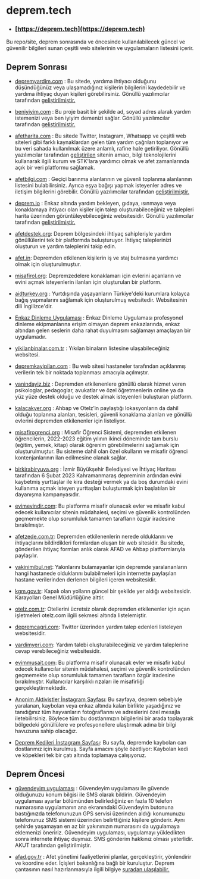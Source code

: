# deprem.tech

- ### [https://deprem.tech](https://deprem.tech)

Bu repo/site, deprem sonrasında ve öncesinde kullanılabilecek güncel ve güvenilir bilgileri sunan çeşitli web sitelerinin ve uygulamaların listesini içerir.

## Deprem Sonrası

- [depremyardim.com](http://depremyardim.com) : Bu sitede, yardıma ihtiyacı olduğunu düşündüğünüz veya ulaşamadığınız kişilerin bilgilerini kaydedebilir ve yardıma ihtiyaç duyan kişileri görebilirsiniz. Gönüllü yazılımcılar tarafından [geliştirilmiştir.](https://github.com/acikkaynak)

- [beniyiyim.com](http://beniyiyim.com) : Bu proje basit bir şekilde ad, soyad adres alarak yardım istemenizi veya ben iyiyim demenizi sağlar. Gönüllü yazılımcılar tarafından [geliştirilmiştir.](https://github.com/acikkaynak)

- [afetharita.com](https://afetharita.com/) : Bu sitede Twitter, Instagram, Whatsapp ve çeşitli web siteleri gibi farklı kaynaklardan gelen tüm yardım çağrıları toplanıyor ve bu veri sahada kullanılmak üzere anlamlı, rafine hale getiriliyor. Gönüllü yazılımcılar tarafından [geliştirilen](https://github.com/acikkaynak) sitenin amacı, bilgi teknolojilerini kullanarak ilgili kurum ve STK'lara yardımcı olmak ve afet zamanlarında açık bir veri platformu sağlamak. 

- [afetbilgi.com](https://www.afetbilgi.com/) : Geçiçi barınma alanlarının ve güvenli toplanma alanlarının listesini bulabilirsiniz. Ayrıca eşya bağışı yapmak isteyenler adres ve iletişim bilgilerini görebilir. Gönüllü yazılımcılar tarafından [geliştirilmiştir.](https://twitter.com/Keleesssss/status/1622855716410204160)

- [deprem.io](https://www.deprem.io/) : Enkaz altında yardım bekleyen, gıdaya, ısınmaya veya konaklamaya ihtiyacı olan kişiler için talep oluşturabileceğiniz ve talepleri harita üzerinden görüntüleyebileceğiniz websitesidir. Gönüllü yazılımcılar tarafından [geliştirilmiştir.](https://github.com/acikkaynak)

- [afetdestek.org](https://afetdestek.org): Deprem bölgesindeki ihtiyaç sahipleriyle yardım gönüllülerini tek bir platformda buluşturuyor. İhtiyaç taleplerinizi oluşturun ve yardım taleplerini takip edin. 

- [afet.in](https://afet.in): Depremden etkilenen kişilerin iş ve staj bulmasına yardımcı olmak için oluşturulmuştur.

- [misafirol.org](https://misafirol.org): Depremzedelere konaklamarı için evlerini açanların ve evini açmak isteyenlerin ilanları için oluşturulan bir platform.

- [aidturkey.org](https://aidturkey.org) : Yurtdışında yaşayanların Türkiye'deki kurumlara kolayca bağış yapmalarını sağlamak için oluşturulmuş websitedir. Websitesinin dili İngilizce'dir.

- [Enkaz Dinleme Uygulaması](https://web.itu.edu.tr/sariero/dinleme.html) : Enkaz Dinleme Uygulaması profesyonel dinleme ekipmanlarına erişim olmayan deprem enkazlarında, enkaz altından gelen seslerin daha rahat duyulmasını sağlamayı amaçlayan bir uygulamadır.

- [yikilanbinalar.com.tr](https://yikilanbinalar.com.tr) : Yıkılan binaların listesine ulaşabileceğiniz websitesi.

- [depremkayipilan.com](http://depremkayipilan.com/) : Bu web sitesi hastaneler tarafından açıklanmış verilerin tek bir noktada toplanması amacıyla açılmıştır.

- [yanindayiz.biz](https://yanindayiz.biz/) : Depremden etkilenenlere gönüllü olarak hizmet veren psikologlar, pedagoglar, avukatlar ve özel öğretmenlerin online ya da yüz yüze destek olduğu ve destek almak isteyenleri buluşturan platform.

- [kalacakyer.org](https://kalacakyer.org) : Ahbap ve Otelz’in paylaştığı lokasyonların da dahil olduğu toplanma alanları, tesisleri, güvenli konaklama alanları ve gönüllü evlerini depremden etkilenenler için listeliyor.

- [misafirogrenci.org](https://misafirogrenci.org) : Misafir Öğrenci Sistemi, depremden etkilenen öğrencilerin, 2022-2023 eğitim yılının ikinci döneminde tam burslu (eğitim, yemek, kitap) olarak öğrenim görebilmelerini sağlamak için oluşturulmuştur. Bu sisteme dahil olan özel okulların ve misafir öğrenci kontenjanlarının ilan edilmesine olanak sağlar.

- [birkirabiryuva.org](https://birkirabiryuva.org/) : İzmir Büyükşehir Belediyesi ve İhtiyaç Haritası tarafından 6 Şubat 2023 Kahramanmaraş depreminin ardından evini kaybetmiş yurttaşlar ile kira desteği vermek ya da boş durumdaki evini kullanıma açmak isteyen yurttaşları buluşturmak için başlatılan bir dayanışma kampanyasıdır.

- [evimevindir.com](https://evimevindir.com): Bu platforma misafir olunacak evler ve misafir kabul edecek kullanıcılar sitenin müdahalesi, seçimi ve güvenlik kontrolünden geçmemekte olup sorumluluk tamamen tarafların özgür iradesine bırakılmıştır.

- [afetzede.com.tr](https://afetzede.com.tr/): Depremden etkilenenlerin nerede olduklarını ve ihtiyaçlarını bildirdikleri formlardan oluşan bir web sitesidir. Bu sitede, gönderilen ihtiyaç formları anlık olarak AFAD ve Ahbap platformlarıyla paylaşılır.

- [yakinimibul.net](https://yakinimibul.net/): Yakınlarını bulamayanlar için depremde yaralananların hangi hastanede olduklarını bulabilmeleri için internette paylaşılan hastane verilerinden derlenen bilgileri içeren websitesidir.

- [kgm.gov.tr](https://www.kgm.gov.tr/Sayfalar/KGM/SiteTr/YolDanisma/TrafigeKapaliYollar.aspx): Kapalı olan yolların güncel bir şekilde yer aldığı websitesidir. Karayolları Genel Müdürlüğüne aittir.

- [otelz.com.tr](https://www.otelz.com/tr/gecmisolsunturkiyem): Otellerini ücretsiz olarak depremden etkilenenler için açan işletmeleri otelz.com ilgili sekmesi altında listelemiştir.

- [depremcagri.com](https://depremcagri.com): Twitter üzerinden yardım talep edenleri listeleyen websitesidir.

- [yardimyeri.com](https://yardimyeri.com): Yardım talebi oluşturabileceğiniz ve yardım taleplerine cevap verebileceğiniz websitesidir.

- [evimmusait.com](https://evimmusait.com): Bu platforma misafir olunacak evler ve misafir kabul edecek kullanıcılar sitenin müdahalesi, seçimi ve güvenlik kontrolünden geçmemekte olup sorumluluk tamamen tarafların özgür iradesine bırakılmıştır. Kullanıcılar karşılıklı rızaları ile misafirliği gerçekleştirmektedir.

- [Anonim Aktivistler İnstagram Sayfası](https://www.instagram.com/anonimaktivistler/): Bu sayfaya, deprem sebebiyle yaralanan, kaybolan veya enkaz altında kalan birlikte yaşadığınız ve tanıdığınız tüm hayvanların fotoğraflarını ve adreslerini özel mesajla iletebilirsiniz. Böylece tüm bu dostlarımızın bilgilerini bir arada toplayarak bölgedeki gönüllülere ve profesyonellere ulaştırmak adına bir bilgi havuzuna sahip olacağız.

- [Deprem Kedileri İnstagram Sayfası](https://www.instagram.com/depremkedileribilgi/): Bu sayfa, depremde kaybolan can dostlarımız için kurulmuş. Sayfa amacını şöyle özetliyor: Kaybolan kedi ve köpekleri tek bir çatı altında toplamaya çalışıyoruz.

## Deprem Öncesi

- [güvendeyim uygulaması](https://www.akut.org.tr/guvendeyim) : Güvendeyim uygulaması ile güvende olduğunuzu konum bilgisi ile SMS olarak bildirin. Güvendeyim uygulaması ayarlar bölümünden belirlediğiniz en fazla 10 telefon numarasına uygulamanın ana ekranındaki Güvendeyim butonuna bastığınızda telefonunuzun GPS servisi üzerinden aldığı konumunuzu telefonunuz SMS sistemi üzerinden belirttiğiniz kişilere gönderir. Aynı şehirde yaşamayan en az bir yakınınızın numarasını da uygulamaya eklemenizi öneririz. Güvendeyim uygulaması, uygulamayı yükledikten sonra internete ihtiyaç duymaz. SMS gönderim hakkınız olması yeterlidir. AKUT tarafından geliştirilmiştir.

- [afad.gov.tr](https://www.afad.gov.tr/) : Afet yönetimi faaliyetlerini planlar, gerçekleştirir, yönlendirir ve koordine eder. İçişleri bakanlığına bağlı bir kuruluştur. Deprem çantasının nasıl hazırlanmasıyla ilgili bilgiye [şuradan ulaşılabilir.](https://www.afad.gov.tr/afet-ve-acil-durum-cantasi-nasil-hazirlanmali) 

